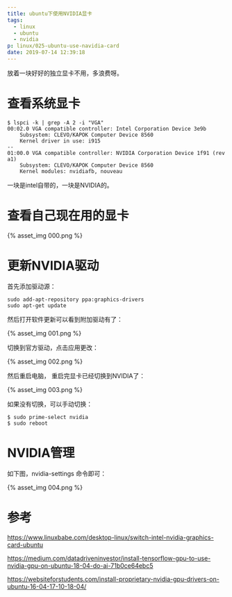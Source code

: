 ```yaml
---
title: ubuntu下使用NVIDIA显卡
tags:
  - linux
  - ubuntu
  - nvidia
p: linux/025-ubuntu-use-navidia-card
date: 2019-07-14 12:39:18
---
```


放着一块好好的独立显卡不用，多浪费呀。

# 查看系统显卡

```shell
$ lspci -k | grep -A 2 -i "VGA"
00:02.0 VGA compatible controller: Intel Corporation Device 3e9b
	Subsystem: CLEVO/KAPOK Computer Device 8560
	Kernel driver in use: i915
--
01:00.0 VGA compatible controller: NVIDIA Corporation Device 1f91 (rev a1)
	Subsystem: CLEVO/KAPOK Computer Device 8560
	Kernel modules: nvidiafb, nouveau
```

一块是intel自带的，一块是NVIDIA的。

# 查看自己现在用的显卡

{% asset_img 000.png %}

# 更新NVIDIA驱动

首先添加驱动源：

```shell
sudo add-apt-repository ppa:graphics-drivers
sudo apt-get update
```

然后打开软件更新可以看到附加驱动有了：

{% asset_img 001.png %}

切换到官方驱动，点击应用更改：

{% asset_img 002.png %}

然后重启电脑， 重启完显卡已经切换到NVIDIA了：

{% asset_img 003.png %}

如果没有切换，可以手动切换：

```shell
$ sudo prime-select nvidia
$ sudo reboot
```

# NVIDIA管理
如下图，nvidia-settings 命令即可：

{% asset_img 004.png %}

# 参考
https://www.linuxbabe.com/desktop-linux/switch-intel-nvidia-graphics-card-ubuntu

https://medium.com/datadriveninvestor/install-tensorflow-gpu-to-use-nvidia-gpu-on-ubuntu-18-04-do-ai-71b0ce64ebc5

https://websiteforstudents.com/install-proprietary-nvidia-gpu-drivers-on-ubuntu-16-04-17-10-18-04/

